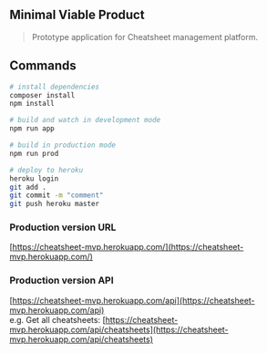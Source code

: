 ## Minimal Viable Product

> Prototype application for Cheatsheet management platform.

## Commands

```bash
# install dependencies
composer install
npm install

# build and watch in development mode
npm run app

# build in production mode
npm run prod

# deploy to heroku
heroku login
git add .
git commit -m "comment"
git push heroku master
```

### Production version URL
[https://cheatsheet-mvp.herokuapp.com/](https://cheatsheet-mvp.herokuapp.com/)

### Production version API
[https://cheatsheet-mvp.herokuapp.com/api](https://cheatsheet-mvp.herokuapp.com/api)  
e.g. Get all cheatsheets: [https://cheatsheet-mvp.herokuapp.com/api/cheatsheets](https://cheatsheet-mvp.herokuapp.com/api/cheatsheets)
